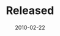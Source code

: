 ---
layout: music 
title: "Released"
date: 2010-02-22 
description: "Music from the FREE Journey"
audio: "http://s3.amazonaws.com/crossroads-media/music/audio/04%20Released.mp3"
audio-duration: "02:41"
src: "http://s3.amazonaws.com/crossroads-media/images/DefaultVideoImage.jpg"
---